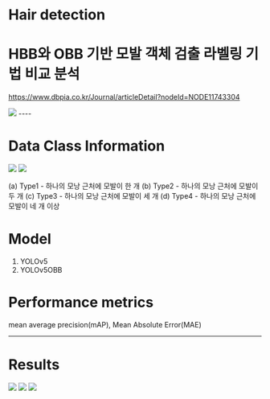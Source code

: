 # Hair detection

# HBB와 OBB 기반 모발 객체 검출 라벨링 기법 비교 분석
<https://www.dbpia.co.kr/Journal/articleDetail?nodeId=NODE11743304>

<img src="https://github.com/gyugyukim/Survival-analysis/assets/135569056/18085a28-b777-41b1-a2ab-3a3f549ca616">
----

# Data Class Information
<img src=https://github.com/gyugyukim/Survival-analysis/assets/135569056/f3dd2387-85d5-4eca-910b-1be64d17c34c>
<img src=https://github.com/gyugyukim/Survival-analysis/assets/135569056/b682a6f3-6cd1-4fb6-8633-83e9fbca5b60>

(a) Type1 - 하나의 모낭 근처에 모발이 한 개
(b) Type2 - 하나의 모낭 근처에 모발이 두 개
(c) Type3 - 하나의 모낭 근처에 모발이 세 개
(d) Type4 - 하나의 모낭 근처에 모발이 네 개 이상

# Model
1. YOLOv5
2. YOLOv5OBB

# Performance metrics

mean average precision(mAP), Mean Absolute Error(MAE)

----

# Results

<img src=https://github.com/gyugyukim/Survival-analysis/assets/135569056/b28556ef-d1c6-4c1c-9784-053d04802a02>
<img src=https://github.com/gyugyukim/Survival-analysis/assets/135569056/72c9252b-b2f5-4b36-91f4-c2ae2acf5680>
<img src=https://github.com/gyugyukim/Survival-analysis/assets/135569056/a5140fb1-f8a9-4c33-bc9e-19c4272e345>
